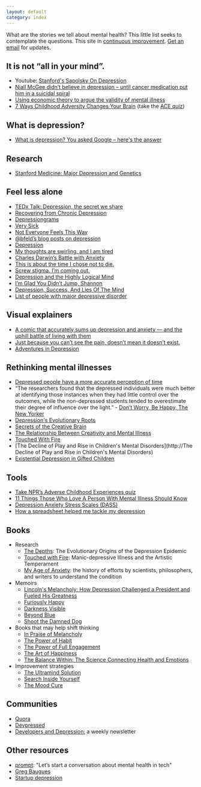 ```yaml
---
layout: default
category: index
---
```


What are the stories we tell about mental health? This little list seeks to contemplate the questions. This site in [continuous improvement](https://en.wikipedia.org/wiki/Kaizen). [Get an email](http://eepurl.com/bGu_Mb) for updates.

## It is not “all in your mind”.

* Youtube: [Stanford's Sapolsky On Depression](https://www.youtube.com/watch?v=NOAgplgTxfc)
* [Niall McGee didn’t believe in depression – until cancer medication put him in a suicidal spiral](http://www.theglobeandmail.com/life/niall-mcgee-didnt-believe-in-depression-until-cancer-meds-put-him-in-a-suicidal-spiral/article24660218/)
* [Using economic theory to argue the validity of mental illness](http://slatestarcodex.com/2015/10/07/contra-caplan-on-mental-illness/)
* [7 Ways Childhood Adversity Changes Your Brain](https://www.psychologytoday.com/blog/the-last-best-cure/201508/7-ways-childhood-adversity-changes-your-brain) (take the [ACE quiz](http://www.npr.org/sections/health-shots/2015/03/02/387007941/take-the-ace-quiz-and-learn-what-it-does-and-doesnt-mean))

## What is depression?

* [What is depression? You asked Google – here's the answer](http://www.theguardian.com/commentisfree/2015/jul/15/what-is-depression-google-answer)

## Research

* [Stanford Medicine: Major Depression and Genetics](http://depressiongenetics.stanford.edu/mddandgenes.html)

## Feel less alone

* [TEDx Talk: Depression, the secret we share](http://www.ted.com/talks/andrew_solomon_depression_the_secret_we_share?language=en)
* [Recovering from Chronic Depression](https://medium.com/change-i-want-to-see/recovering-from-chronic-depression-fcc0cb25857b)
* [Depressiongrams](https://medium.com/message/depressiongrams-7f22011d6113)
* [Very Sick](http://www.aaronsw.com/weblog/verysick)
* [Not Everyone Feels This Way](https://medium.com/the-archipelago/not-everyone-feels-this-way-7e21574a2dfd)
* [@bfeld’s blog posts on depression](http://feld.com/archives/category/depression-2)
* [Depression](https://medium.com/@heatherarthur/depression-ad6566e8928b)
* [My thoughts are swirling, and I am tired](https://medium.com/@evyk/my-thoughts-are-swirling-and-i-am-tired-89bc00178463#.w6pd6zecj)
* [Charles Darwin’s Battle with Anxiety](https://www.brainpickings.org/2014/08/28/darwin-anxiety/)
* [This is about the time I chose not to die.](https://medium.com/@monteiro/this-is-about-the-time-i-chose-not-to-die-3c2cc97cf769)
* [Screw stigma. I’m coming out.](https://stories.expost-news.com/screw-stigma-im-coming-out-6809e83f355e)
* [Depression and the Highly Logical Mind](http://benjyw.com/post/40534968093/depression-and-the-highly-logical-mind)
* [I’m Glad You Didn’t Jump, Shannon](https://the-pastry-box-project.net/shannon-fisher/2015-May-30)
* [Depression, Success, And Lies Of The Mind](http://dish.andrewsullivan.com/2014/08/13/depression-success-and-lies-of-the-mind/)
* [List of people with major depressive disorder](https://en.wikipedia.org/wiki/List_of_people_with_major_depressive_disorder)

## Visual explainers

* [A comic that accurately sums up depression and anxiety — and the uphill battle of living with them](http://www.upworthy.com/a-comic-that-accurately-sums-up-depression-and-anxiety-and-the-uphill-battle-of-living-with-them)
* [Just because you can’t see the pain, doesn’t mean it doesn’t exist.](http://www.buzzfeed.com/kirstenking/have-you-tried-herbal-tea)
* [Adventures in Depression](http://hyperboleandahalf.blogspot.co.id/2011/10/adventures-in-depression.html)

## Rethinking mental illnesses 

* [Depressed people have a more accurate perception of time](http://www.sciencedaily.com/releases/2013/08/130822090326.htm)
* “The researchers found that the depressed individuals were much better at identifying those instances when they had little control over the outcomes, while the non-depressed students tended to overestimate their degree of influence over the light.” - [Don’t Worry, Be Happy, The New Yorker](http://www.newyorker.com/science/maria-konnikova/dont-worry-be-happy)
* [Depression's Evolutionary Roots](http://www.scientificamerican.com/article/depressions-evolutionary/)
* [Secrets of the Creative Brain](http://www.theatlantic.com/features/archive/2014/06/secrets-of-the-creative-brain/372299/)
* [The Relationship Between Creativity and Mental Illness](http://www.brainpickings.org/2014/07/21/creativity-and-mental-illness/)
* [Touched With Fire](http://www.amazon.com/Touched-Fire-Kay-Redfield-Jamison-ebook/dp/B001D1YCM2/ref=tmm_kin_swatch_0?_encoding=UTF8&sr=&qid=)
* [The Decline of Play and Rise in Children's Mental Disorders](http://The Decline of Play and Rise in Children's Mental Disorders)
* [Existential Depression in Gifted Children](http://theunboundedspirit.com/existential-depression-in-gifted-children/)

## Tools

* [Take NPR’s Adverse Childhood Experiences quiz](http://www.npr.org/sections/health-shots/2015/03/02/387007941/take-the-ace-quiz-and-learn-what-it-does-and-doesnt-mean)
* [11 Things Those Who Love A Person With Mental Illness Should Know](http://www.huffingtonpost.com/entry/mental-illness-what-you-should-know_56339964e4b0c66bae5c2caf)
* [Depression Anxiety Stress Scales (DASS)](http://www2.psy.unsw.edu.au/dass/)
* [How a spreadsheet helped me tackle my depression](http://qz.com/532694/how-a-spreadsheet-helped-me-tackle-my-depression/)

## Books

* Research
    * [The Depths](http://www.amazon.com/Depths-Evolutionary-Origins-Depression-Epidemic-ebook/dp/B00IA7DQQK/): The Evolutionary Origins of the Depression Epidemic
    * [Touched with Fire](http://www.amazon.com/Touched-Fire-Manic-depressive-Artistic-Temperament-ebook/dp/B001D1YCM2/): Manic-depressive Illness and the Artistic Temperament
    * [My Age of Anxiety](http://www.amazon.com/My-Age-Anxiety-Dread-Search-ebook/dp/B00F8F7M58/): the history of efforts by scientists, philosophers, and writers to understand the condition
* Memoirs
    * [Lincoln's Melancholy: How Depression Challenged a President and Fueled His Greatness](http://www.amazon.com/Lincolns-Melancholy-Depression-Challenged-President-ebook/dp/B0085TK3CS/)
    * [Furiously Happy](http://www.amazon.com/Furiously-Happy-Funny-Horrible-Things-ebook/dp/B00V37BC4C/)
    * [Darkness Visible](http://www.amazon.com/Darkness-Visible-Madness-William-Styron-ebook/dp/B00BBPVYUS/)
    * [Beyond Blue](http://www.amazon.com/Beyond-Blue-Surviving-Depression-Anxiety-ebook/dp/B00329UW4U/)
    * [Shoot the Damned Dog](http://www.amazon.com/Shoot-Damn-Dog-Memoir-Depression-ebook/dp/B004G5ZTL0/)
* Books that may help shift thinking
    * [In Praise of Melancholy](http://www.amazon.com/Against-Happiness-Melancholy-Eric-Wilson-ebook/dp/B00166GNTO/ref=mt_kindle)
    * [The Power of Habit](http://www.amazon.com/The-Power-Habit-What-Business/dp/081298160X)
    * [The Power of Full Engagement](http://www.amazon.com/Power-Full-Engagement-Managing-Performance-ebook/dp/B000FC0SWS/)
    * [The Art of Happiness](http://www.amazon.com/Art-Happiness-10th-Anniversary-Handbook-ebook/dp/B002UK6NO0/)
    * [The Balance Within: The Science Connecting Health and Emotions](http://www.amazon.com/The-Balance-Within-Connecting-Emotions/dp/0716744457)
* Improvement strategies
    * [The Ultramind Solution](http://www.amazon.com/UltraMind-Solution-Broken-Brain-Healing-ebook/dp/B001NLKU7S/)
    * [Search Inside Yourself](http://www.amazon.com/Search-Inside-Yourself-Unexpected-Achieving-ebook/dp/B0070XF474/)
    * [The Mood Cure](http://www.amazon.com/The-Mood-Cure-Program-Emotions-Today/dp/0142003646)

## Communities

* [Quora](https://www.quora.com/Depression)
* [Devpressed](http://devpressed.com/)
* [Developers and Depression:](http://devsanddepression.com/) a weekly newsletter

## Other resources

* [prompt](http://http://mhprompt.org/): "Let’s start a conversation about mental health in tech"
* [Greg Baugues](http://baugues.com/depression)
* [Startup depression](http://startupdepression.com/)
